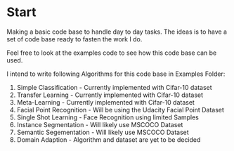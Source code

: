 # Start
Making a basic code base to handle day to day tasks.
The ideas is to have a set of code base ready to fasten the work I do. 

Feel free to look at the examples code to see how this code base can be used.

I intend to write following Algorithms for this code base in Examples Folder:
  1) Simple Classification - Currently implemented with Cifar-10 dataset
  2) Transfer Learning - Currently implemented with Cifar-10 dataset
  3) Meta-Learning - Currently implemented with Cifar-10 dataset
  4) Facial Point Recognition - Will be using the Udacity Facial Point Dataset
  5) Single Shot Learning - Face Recognition using limited Samples
  6) Instance Segmentation - Will likely use MSCOCO Dataset
  7) Semantic Segementation - Will likely use MSCOCO Dataset
  8) Domain Adaption - Algorithm and dataset are yet to be decided
